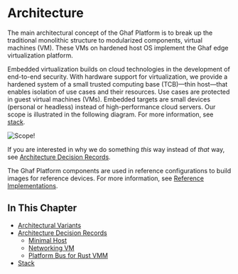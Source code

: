 <!--
    Copyright 2022-2024 TII (SSRC) and the Ghaf contributors
    SPDX-License-Identifier: CC-BY-SA-4.0
-->

# Architecture

The main architectural concept of the Ghaf Platform is to break up the traditional monolithic structure to modularized components, virtual machines (VM). These VMs on hardened host OS implement the Ghaf edge virtualization platform.

Embedded virtualization builds on cloud technologies in the development of end-to-end security. With hardware support for virtualization, we provide a hardened system of a small trusted computing base (TCB)—thin host—that enables isolation of use cases and their resources. Use cases are protected in guest virtual machines (VMs). Embedded targets are small devices (personal or headless) instead of high-performance cloud servers. Our scope is illustrated in the following diagram. For more information, see [stack](architecture/stack.md).

![Scope!](./../img/stack.drawio.png "Embedded Virtualization Scope")

If you are interested in why we do something *this* way instead of *that* way, see [Architecture Decision Records](adr.md).

The Ghaf Platform components are used in reference configurations to build images for reference devices. For more information, see [Reference Implementations](../ref_impl/reference_implementations.md).


## In This Chapter

- [Architectural Variants](./variants.md)
- [Architecture Decision Records](./adr.md)
  - [Minimal Host](./adr/minimal-host.md)
  - [Networking VM](./adr/netvm.md)
  - [Platform Bus for Rust VMM](./adr/platform-bus-passthrough-support.md)
- [Stack](./stack.md)